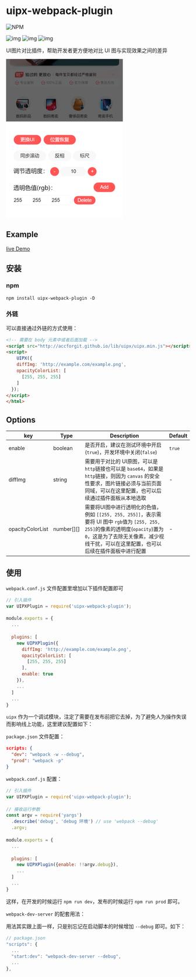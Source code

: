 # uipx-webpack-plugin

![NPM](https://nodei.co/npm/uipx-webpack-plugin.png?downloads=true&downloadRank=true&stars=true)

![img](https://img.shields.io/npm/v/uipx-webpack-plugin.svg) ![img](https://img.shields.io/bundlephobia/minzip/uipx-webpack-plugin.svg) ![img](https://img.shields.io/github/license/accforgit/uipx-webpack-plugin.svg)

UI图片对比插件，帮助开发者更方便地对比 UI 图与实现效果之间的差异

![img](images/demo1.png)

## Example

[live Demo](https://accforgit.github.io/uipx-webpack-plugin/index.html)

## 安装

### npm

```
npm install uipx-webpack-plugin -D
```

### 外链

可以直接通过外链的方式使用：
```html
<!-- 需要在 body 元素中或者后面加载 -->
<script src="http://accforgit.github.io/lib/uipx/uipx.min.js"></script>
<script>
	UIPX({
    diffImg: 'http://example.com/example.png',
    opacityColorList: [
      [255, 255, 255]
    ]
  });
</script>
</html>
```

## Options

|key|Type|Description|Default|
|---|---|---|---|
|enable|boolean|是否开启，建议在测试环境中开启(`true`)，开发环境中关闭(`false`)|`true`|
|diffImg|string|需要用于对比的 UI原图，可以是 `http`链接也可以是 `base64`，如果是 `http`链接，则因为 `canvas` 的安全性要求，图片链接必须与当前页面同域，可以在这里配置，也可以后续通过插件面板从本地选取|-|
|opacityColorList|<span style="white-space: nowrap">number[][]</span>|需要将UI图中进行透明化的色值，例如 `[[255, 255, 255]]`，表示需要将 UI 图中 `rgb`值为 `[255, 255, 255]`的像素的透明度(`opacity`)置为 `0`，这是为了去除无关像素，减少视线干扰，可以在这里配置，也可以后续在插件面板中进行配置|-|

## 使用

`webpack.conf.js` 文件配置里增加以下插件配置即可

```js
// 引入插件
var UIPXPlugin = require('uipx-webpack-plugin'); 

module.exports = {
  ...

  plugins: [
    new UIPXPlugin({
      diffImg: 'http://example.com/example.png',
      opacityColorList: [
        [255, 255, 255]
      ],
      enable: true
    }),
    ...
  ]
  ...
}
```

`uipx` 作为一个调试模块，注定了需要在发布前把它去掉，为了避免人为操作失误而影响线上功能，这里建议配置如下：

`package.json` 文件配置：

```json
scripts: {
  "dev": "webpack -w --debug",
  "prod": "webpack -p"
}
```

`webpack.conf.js` 配置：

```js
// 引入插件
var UIPXPlugin = require('uipx-webpack-plugin'); 

// 接收运行参数
const argv = require('yargs')
  .describe('debug', 'debug 环境') // use 'webpack --debug'
  .argv;

module.exports = {
  ...

  plugins: [
    new UIPXPlugin({enable: !!argv.debug}),
    ...
  ]
  ...
}
```

这样，在开发的时候运行 `npm run dev`，发布的时候运行 `npm run prod` 即可。

`webpack-dev-server` 的配套用法：

用法其实跟上面一样，只是别忘记在启动脚本的时候增加 `--debug` 即可。如下：

```js
// package.json
"scripts": {
  ...
  "start:dev": "webpack-dev-server --debug",
  ...
},
```